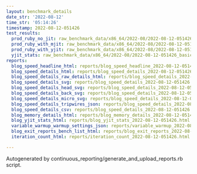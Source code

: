 ```yaml
---
layout: benchmark_details
date_str: '2022-08-12'
time_str: '05:14:26'
timestamp: 2022-08-12-051426
test_results:
  prod_ruby_no_jit: raw_benchmark_data/x86_64/2022-08/2022-08-12-051426_basic_benchmark_prod_ruby_no_jit.json
  prod_ruby_with_mjit: raw_benchmark_data/x86_64/2022-08/2022-08-12-051426_basic_benchmark_prod_ruby_with_mjit.json
  prod_ruby_with_yjit: raw_benchmark_data/x86_64/2022-08/2022-08-12-051426_basic_benchmark_prod_ruby_with_yjit.json
  yjit_stats: raw_benchmark_data/x86_64/2022-08/2022-08-12-051426_basic_benchmark_yjit_stats.json
reports:
  blog_speed_headline_html: reports/blog_speed_headline_2022-08-12-051426.html
  blog_speed_details_html: reports/blog_speed_details_2022-08-12-051426.html
  blog_speed_details_raw_details_html: reports/blog_speed_details_2022-08-12-051426.raw_details.html
  blog_speed_details_svg: reports/blog_speed_details_2022-08-12-051426.svg
  blog_speed_details_head_svg: reports/blog_speed_details_2022-08-12-051426.head.svg
  blog_speed_details_back_svg: reports/blog_speed_details_2022-08-12-051426.back.svg
  blog_speed_details_micro_svg: reports/blog_speed_details_2022-08-12-051426.micro.svg
  blog_speed_details_tripwires_json: reports/blog_speed_details_2022-08-12-051426.tripwires.json
  blog_speed_details_csv: reports/blog_speed_details_2022-08-12-051426.csv
  blog_memory_details_html: reports/blog_memory_details_2022-08-12-051426.html
  blog_yjit_stats_html: reports/blog_yjit_stats_2022-08-12-051426.html
  variable_warmup_warmup_settings_json: reports/variable_warmup_2022-08-12-051426.warmup_settings.json
  blog_exit_reports_bench_list_html: reports/blog_exit_reports_2022-08-12-051426.bench_list.html
  iteration_count_html: reports/iteration_count_2022-08-12-051426.html

---
```

Autogenerated by continuous_reporting/generate_and_upload_reports.rb script.
